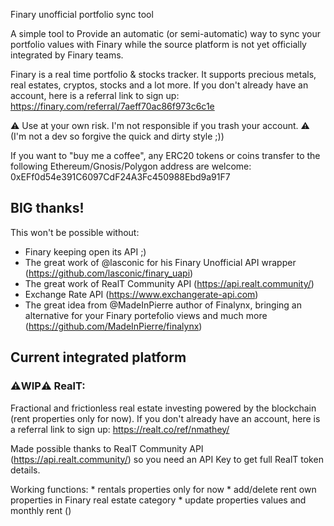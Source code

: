 
Finary unofficial portfolio sync tool

A simple tool to Provide an automatic (or semi-automatic) way to sync your portfolio values with Finary while the source platform is not yet officially integrated by Finary teams.

Finary is a real time portfolio & stocks tracker. It supports precious metals, real estates, cryptos, stocks and a lot more.
If you don't already have an account, here is a referral link to sign up: https://finary.com/referral/7aeff70ac86f973c6c1e

:warning: Use at your own risk. I'm not responsible if you trash your account. :warning:
(I'm not a dev so forgive the quick and dirty style ;))
  
If you want to "buy me a coffee", any ERC20 tokens or coins transfer to the following Ethereum/Gnosis/Polygon address are welcome: 0xEFf0d54e391C6097CdF24A3Fc450988Ebd9a91F7

## BIG thanks!

This won't be possible without:
* Finary keeping open its API ;)
* The great work of @lasconic for his Finary Unofficial API wrapper (https://github.com/lasconic/finary_uapi)
* The great work of RealT Community API (https://api.realt.community/)
* Exchange Rate API (https://www.exchangerate-api.com)
* The great idea from @MadeInPierre author of Finalynx, bringing an alternative for your Finary portefolio views and much more (https://github.com/MadeInPierre/finalynx)

## Current integrated platform

### :warning:WIP:warning: **RealT**:

Fractional and frictionless real estate investing powered by the blockchain (rent properties only for now). If you don't already have an account, here is a referral link to sign up: https://realt.co/ref/nmathey/

Made possible thanks to RealT Community API (https://api.realt.community/) so you need an API Key to get full RealT token details.

Working functions:
	* rentals properties only for now
	* add/delete rent own properties in Finary real estate category
	* update properties values and monthly rent ()